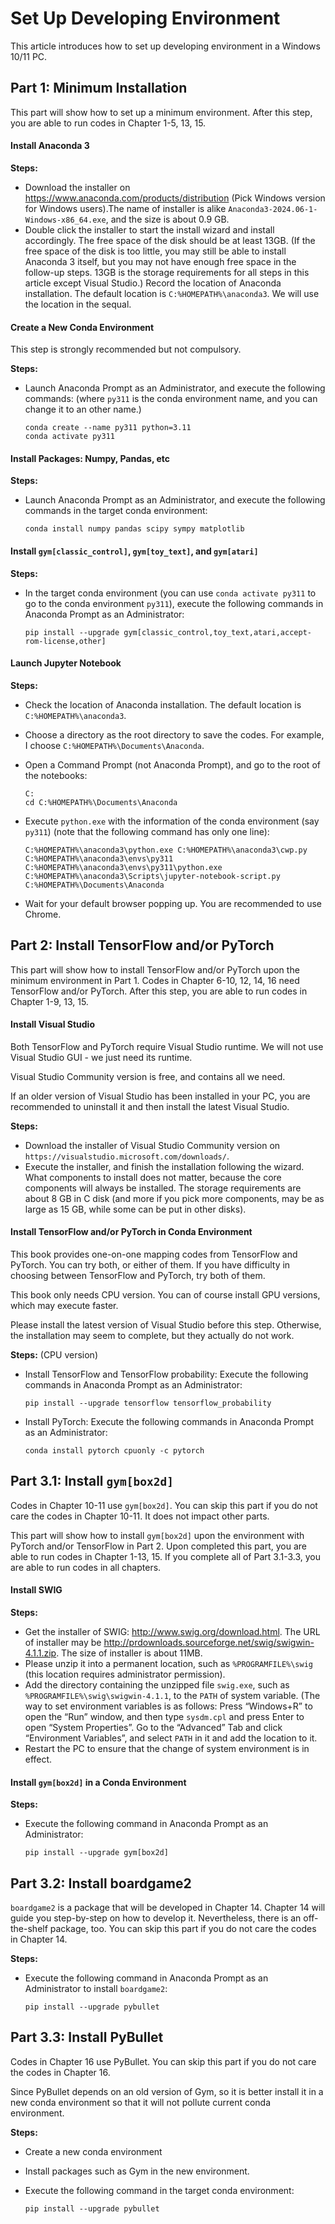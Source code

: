 # Set Up Developing Environment

This article introduces how to set up developing environment in a Windows 10/11 PC.

## Part 1: Minimum Installation

This part will show how to set up a minimum environment. After this step, you are able to run codes in Chapter 1-5, 13, 15.

#### Install Anaconda 3

**Steps:**

- Download the installer on https://www.anaconda.com/products/distribution (Pick Windows version for Windows users).The name of installer is alike `Anaconda3-2024.06-1-Windows-x86_64.exe`, and the size is about 0.9 GB.
- Double click the installer to start the install wizard and install accordingly. The free space of the disk should be at least 13GB. (If the free space of the disk is too little, you may still be able to install Anaconda 3 itself, but you may not have enough free space in the follow-up steps. 13GB is the storage requirements for all steps in this article except Visual Studio.) Record the location of Anaconda installation. The default location is `C:%HOMEPATH%\anaconda3`. We will use the location in the sequal.

#### Create a New Conda Environment

This step is strongly recommended but not compulsory.

**Steps:**

- Launch Anaconda Prompt as an Administrator, and execute the following commands: (where `py311` is the conda environment name, and you can change it to an other name.)
   ```
   conda create --name py311 python=3.11
   conda activate py311
   ```

#### Install Packages: Numpy, Pandas, etc

**Steps:**

- Launch Anaconda Prompt as an Administrator, and execute the following commands in the target conda environment:
   ```
   conda install numpy pandas scipy sympy matplotlib
   ```

#### Install `gym[classic_control]`, `gym[toy_text]`, and `gym[atari]`

**Steps:**

- In the target conda environment (you can use `conda activate py311` to go to the conda environment `py311`), execute the following commands in Anaconda Prompt as an Administrator:
   ```
   pip install --upgrade gym[classic_control,toy_text,atari,accept-rom-license,other]
   ```

#### Launch Jupyter Notebook

**Steps:**

- Check the location of Anaconda installation. The default location is `C:%HOMEPATH%\anaconda3`.
- Choose a directory as the root directory to save the codes. For example, I choose `C:%HOMEPATH%\Documents\Anaconda`.
- Open a Command Prompt (not Anaconda Prompt), and go to the root of the notebooks:
   ```
   C:
   cd C:%HOMEPATH%\Documents\Anaconda
   ```
- Execute `python.exe` with the information of the conda environment (say `py311`) (note that the following command has only one line):
   ```
   C:%HOMEPATH%\anaconda3\python.exe C:%HOMEPATH%\anaconda3\cwp.py C:%HOMEPATH%\anaconda3\envs\py311 C:%HOMEPATH%\anaconda3\envs\py311\python.exe C:%HOMEPATH%\anaconda3\Scripts\jupyter-notebook-script.py C:%HOMEPATH%\Documents\Anaconda
   ```

- Wait for your default browser popping up. You are recommended to use Chrome.

## Part 2: Install TensorFlow and/or PyTorch

This part will show how to install TensorFlow and/or PyTorch upon the minimum environment in Part 1. Codes in Chapter 6-10, 12, 14, 16 need TensorFlow and/or PyTorch. After this step, you are able to run codes in Chapter 1-9, 13, 15.

#### Install Visual Studio

Both TensorFlow and PyTorch require Visual Studio runtime. We will not use Visual Studio GUI - we just need its runtime.

Visual Studio Community version is free, and contains all we need.

If an older version of Visual Studio has been installed in your PC, you are recommended to uninstall it and then install the latest Visual Studio.

**Steps:**

- Download the installer of Visual Studio Community version on `https://visualstudio.microsoft.com/downloads/`.
- Execute the installer, and finish the installation following the wizard. What components to install does not matter, because the core components will always be installed. The storage requirements are about 8 GB in C disk (and more if you pick more components, may be as large as 15 GB, while some can be put in other disks).

#### Install TensorFlow and/or PyTorch in Conda Environment

This book provides one-on-one mapping codes from TensorFlow and PyTorch. You can try both, or either of them. If you have difficulty in choosing between TensorFlow and PyTorch, try both of them.

This book only needs CPU version. You can of course install GPU versions, which may execute faster.

Please install the latest version of Visual Studio before this step. Otherwise, the installation may seem to complete, but they actually do not work.

**Steps:** (CPU version)

- Install TensorFlow and TensorFlow probability: Execute the following commands in Anaconda Prompt as an Administrator:
   ```
   pip install --upgrade tensorflow tensorflow_probability
   ```
   
- Install PyTorch: Execute the following commands in Anaconda Prompt as an Administrator:
   ```
   conda install pytorch cpuonly -c pytorch
   ```

## Part 3.1: Install `gym[box2d]`

Codes in Chapter 10-11 use `gym[box2d]`. You can skip this part if you do not care the codes in Chapter 10-11. It does not impact other parts.

This part will show how to install `gym[box2d]` upon the environment with PyTorch and/or TensorFlow in Part 2. Upon completed this part, you are able to run codes in Chapter 1-13, 15. If you complete all of Part 3.1-3.3, you are able to run codes in all chapters.

#### Install SWIG

**Steps:**

- Get the installer of SWIG: http://www.swig.org/download.html. The URL of installer may be
  http://prdownloads.sourceforge.net/swig/swigwin-4.1.1.zip. The size of installer is about 11MB.
- Please unzip it into a permanent location, such as `%PROGRAMFILE%\swig` (this location requires administrator permission).
- Add the directory containing the unzipped file `swig.exe`, such as `%PROGRAMFILE%\swig\swigwin-4.1.1`, to the `PATH` of system variable. (The way to set environment variables is as follows: Press “Windows+R” to open the “Run” window, and then type `sysdm.cpl` and press Enter to open “System Properties”. Go to the “Advanced” Tab and click “Environment Variables”, and select `PATH` in it and add the location to it.
- Restart the PC to ensure that the change of system environment is in effect.

#### Install `gym[box2d]` in a Conda Environment

**Steps:**

- Execute the following command in Anaconda Prompt as an Administrator:
   ```
   pip install --upgrade gym[box2d]
   ```

## Part 3.2: Install boardgame2

`boardgame2` is a package that will be developed in Chapter 14. Chapter 14 will guide you step-by-step on how to develop it. Nevertheless, there is an off-the-shelf package, too. You can skip this part if you do not care the codes in Chapter 14.

**Steps:**

- Execute the following command in Anaconda Prompt as an Administrator to install `boardgame2`:
   ```
   pip install --upgrade pybullet
   ```

## Part 3.3: Install PyBullet

Codes in Chapter 16 use PyBullet. You can skip this part if you do not care the codes in Chapter 16.

Since PyBullet depends on an old version of Gym, so it is better install it in a new conda environment so that it will not pollute current conda environment.

**Steps:**

- Create a new conda environment

- Install packages such as Gym in the new environment.

- Execute the following command in the target conda environment:
   ```
   pip install --upgrade pybullet
   ```
